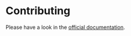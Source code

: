 # Contributing

Please have a look in the [official documentation][1].

[1]: https://docs.typo3.org/p/eliashaeussler/typo3-solver/main/en-us/Contributing/Index.html
